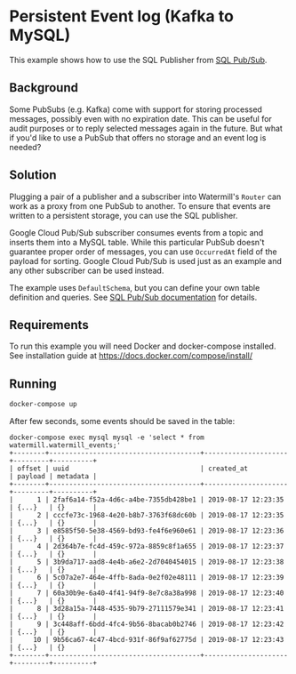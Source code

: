 # Persistent Event log (Kafka to MySQL)

This example shows how to use the SQL Publisher from [SQL Pub/Sub](https://github.com/ThreeDotsLabs/watermill-sql).

## Background

Some PubSubs (e.g. Kafka) come with support for storing processed messages, possibly even with no expiration date.
This can be useful for audit purposes or to reply selected messages again in the future. But what if you'd like to use
a PubSub that offers no storage and an event log is needed?

## Solution

Plugging a pair of a publisher and a subscriber into Watermill's `Router` can work as a proxy from one PubSub to another.
To ensure that events are written to a persistent storage, you can use the SQL publisher.

Google Cloud Pub/Sub subscriber consumes events from a topic and inserts them into a MySQL table. While this particular 
PubSub doesn't guarantee proper order of messages, you can use `OccurredAt` field of the payload for sorting.
Google Cloud Pub/Sub is used just as an example and any other subscriber can be used instead.

The example uses `DefaultSchema`, but you can define your own table definition and queries.
See [SQL Pub/Sub documentation](https://watermill.io/pubsubs/sql) for details.

## Requirements

To run this example you will need Docker and docker-compose installed. See installation guide at https://docs.docker.com/compose/install/

## Running

```bash
docker-compose up
```

After few seconds, some events should be saved in the table:

```
docker-compose exec mysql mysql -e 'select * from watermill.watermill_events;'
+--------+--------------------------------------+---------------------+---------+----------+
| offset | uuid                                 | created_at          | payload | metadata |
+--------+--------------------------------------+---------------------+---------+----------+
|      1 | 2faf6a14-f52a-4d6c-a4be-7355db428be1 | 2019-08-17 12:23:35 | {...}   | {}       |
|      2 | cccfe73c-1968-4e20-b8b7-3763f68dc60b | 2019-08-17 12:23:35 | {...}   | {}       |
|      3 | e8585f50-5e38-4569-bd93-fe4f6e960e61 | 2019-08-17 12:23:36 | {...}   | {}       |
|      4 | 2d364b7e-fc4d-459c-972a-8859c8f1a655 | 2019-08-17 12:23:37 | {...}   | {}       |
|      5 | 3b9da717-aad8-4e4b-a6e2-2d7040454015 | 2019-08-17 12:23:38 | {...}   | {}       |
|      6 | 5c07a2e7-464e-4ffb-8ada-0e2f02e48111 | 2019-08-17 12:23:39 | {...}   | {}       |
|      7 | 60a30b9e-6a40-4f41-94f9-8e7c8a38a998 | 2019-08-17 12:23:40 | {...}   | {}       |
|      8 | 3d28a15a-7448-4535-9b79-27111579e341 | 2019-08-17 12:23:41 | {...}   | {}       |
|      9 | 3c448aff-6bdd-4fc4-9b56-8bacab0b2746 | 2019-08-17 12:23:42 | {...}   | {}       |
|     10 | 9b56ca67-4c47-4bcd-931f-86f9af62775d | 2019-08-17 12:23:43 | {...}   | {}       |
+--------+--------------------------------------+---------------------+---------+----------+
```
